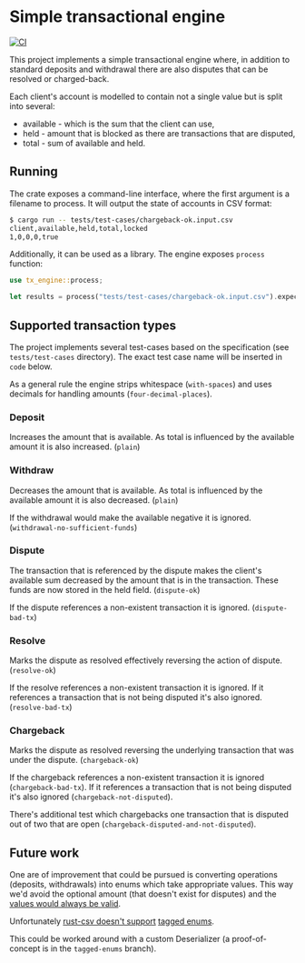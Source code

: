 # Simple transactional engine

[![CI](https://github.com/wiktor-k/tx-engine/actions/workflows/rust.yml/badge.svg)](https://github.com/wiktor-k/tx-engine/actions/workflows/rust.yml)

This project implements a simple transactional engine where, in addition to standard deposits and withdrawal there are also disputes that can be resolved or charged-back.

Each client's account is modelled to contain not a single value but is split into several:
  - available - which is the sum that the client can use,
  - held - amount that is blocked as there are transactions that are disputed,
  - total - sum of available and held.

## Running

The crate exposes a command-line interface, where the first argument is a filename to process. It will output the state of accounts in CSV format:

```sh
$ cargo run -- tests/test-cases/chargeback-ok.input.csv
client,available,held,total,locked
1,0,0,0,true
```

Additionally, it can be used as a library. The engine exposes `process` function:

```rust
use tx_engine::process;

let results = process("tests/test-cases/chargeback-ok.input.csv").expect("processing to succeed");
```

## Supported transaction types

The project implements several test-cases based on the specification (see `tests/test-cases` directory). The exact test case name will be inserted in `code` below.

As a general rule the engine strips whitespace (`with-spaces`) and uses decimals for handling amounts (`four-decimal-places`).

### Deposit

Increases the amount that is available. As total is influenced by the available amount it is also increased. (`plain`)

### Withdraw

Decreases the amount that is available. As total is influenced by the available amount it is also decreased. (`plain`)

If the withdrawal would make the available negative it is ignored. (`withdrawal-no-sufficient-funds`)

### Dispute

The transaction that is referenced by the dispute makes the client's available sum decreased by the amount that is in the transaction. These funds are now stored in the held field. (`dispute-ok`)

If the dispute references a non-existent transaction it is ignored. (`dispute-bad-tx`)

### Resolve

Marks the dispute as resolved effectively reversing the action of dispute. (`resolve-ok`)

If the resolve references a non-existent transaction it is ignored. If it references a transaction that is not being disputed it's also ignored. (`resolve-bad-tx`)

### Chargeback

Marks the dispute as resolved reversing the underlying transaction that was under the dispute. (`chargeback-ok`)

If the chargeback references a non-existent transaction it is ignored (`chargeback-bad-tx`). If it references a transaction that is not being disputed it's also ignored (`chargeback-not-disputed`).

There's additional test which chargebacks one transaction that is disputed out of two that are open (`chargeback-disputed-and-not-disputed`).

## Future work

One are of improvement that could be pursued is converting operations (deposits, withdrawals) into enums which take appropriate values. This way we'd avoid the optional amount (that doesn't exist for disputes) and the [values would always be valid](https://fsharpforfunandprofit.com/posts/designing-with-types-making-illegal-states-unrepresentable/).

Unfortunately [rust-csv doesn't support](https://github.com/BurntSushi/rust-csv/pull/231) [tagged enums](https://serde.rs/enum-representations.html).

This could be worked around with a custom Deserializer (a proof-of-concept is in the `tagged-enums` branch).
